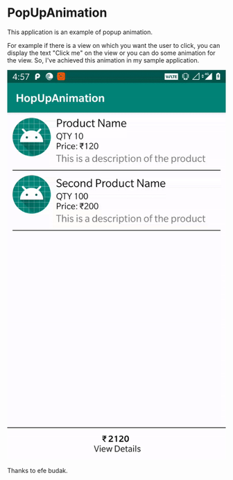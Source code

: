 # PopUpAnimation

This application is an example of popup animation. 

  For example if there is a view on which you want the user to click, you can display the text "Click me" 
  on the view or you can do some animation for the view. So, I've achieved this animation in my sample application.
  
  
  ![](https://github.com/JayanthAbhi/PopUpAnimation/blob/master/HopUpGif.gif)
  
  
  Thanks to efe budak.
